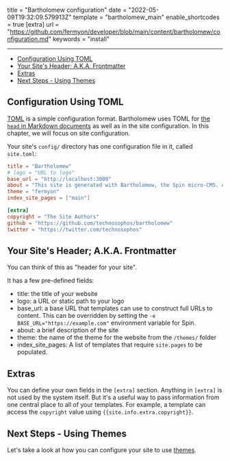 title = "Bartholomew configuration"
date = "2022-05-09T19:32:09.579913Z"
template = "bartholomew_main"
enable_shortcodes = true
[extra]
url = "https://github.com/fermyon/developer/blob/main/content/bartholomew/configuration.md"
keywords = "install"

---
- [Configuration Using TOML](#configuration-using-toml)
- [Your Site's Header; A.K.A. Frontmatter](#your-sites-header-aka-frontmatter)
- [Extras](#extras)
- [Next Steps - Using Themes](#next-steps---using-themes)

## Configuration Using TOML

[TOML](https://toml.io/en/) is a simple configuration format.
Bartholomew uses TOML for [the `head` in Markdown documents](markdown) as well as
in the site configuration. In this chapter, we will focus on site configuration.

Your site's `config/` directory has one configuration file in it, called `site.toml`:

<!-- @nocpy -->

```toml
title = "Bartholomew"
# logo = "URL to logo"
base_url = "http://localhost:3000"
about = "This site is generated with Bartholomew, the Spin micro-CMS. And this message is in site.toml."
theme = "fermyon"
index_site_pages = ["main"]

[extra]
copyright = "The Site Authors"
github = "https://github.com/technosophos/bartholomew"
twitter = "https://twitter.com/technosophos"
```

## Your Site's Header; A.K.A. Frontmatter

You can think of this as "header for your site".

It has a few pre-defined fields:

- title: the title of your website
- logo: a URL or static path to your logo
- base_url: a base URL that templates can use to construct full URLs to content. This can be overridden by setting the `-e BASE_URL="https://example.com"` environment variable for Spin.
- about: a brief description of the site
- theme: the name of the theme for the website from the `/themes/` folder
- index_site_pages: A list of templates that require `site.pages` to be populated.

## Extras

You can define your own fields in the `[extra]` section. Anything in `[extra]` is not
used by the system itself. But it's a useful way to pass information from one central
place to all of your templates. For example, a template can access the `copyright` value
using `{{site.info.extra.copyright}}`.

## Next Steps - Using Themes

Let's take a look at how you can configure your site to use [themes](./themes.md).
